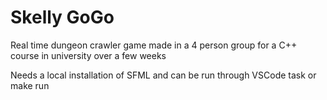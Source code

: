# Skelly GoGo
Real time dungeon crawler game made in a 4 person group for a C++ course in university over a few weeks

Needs a local installation of SFML and can be run through VSCode task or make run
